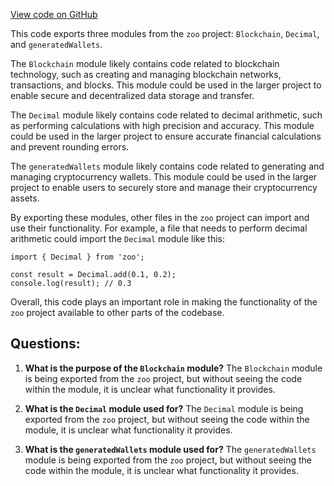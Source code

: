 [View code on GitHub](zoo-labs/zoo/blob/master/contracts/utils/index.ts)

This code exports three modules from the `zoo` project: `Blockchain`, `Decimal`, and `generatedWallets`. 

The `Blockchain` module likely contains code related to blockchain technology, such as creating and managing blockchain networks, transactions, and blocks. This module could be used in the larger project to enable secure and decentralized data storage and transfer.

The `Decimal` module likely contains code related to decimal arithmetic, such as performing calculations with high precision and accuracy. This module could be used in the larger project to ensure accurate financial calculations and prevent rounding errors.

The `generatedWallets` module likely contains code related to generating and managing cryptocurrency wallets. This module could be used in the larger project to enable users to securely store and manage their cryptocurrency assets.

By exporting these modules, other files in the `zoo` project can import and use their functionality. For example, a file that needs to perform decimal arithmetic could import the `Decimal` module like this:

```
import { Decimal } from 'zoo';

const result = Decimal.add(0.1, 0.2);
console.log(result); // 0.3
```

Overall, this code plays an important role in making the functionality of the `zoo` project available to other parts of the codebase.
## Questions: 
 1. **What is the purpose of the `Blockchain` module?** 
   The `Blockchain` module is being exported from the `zoo` project, but without seeing the code within the module, it is unclear what functionality it provides.

2. **What is the `Decimal` module used for?** 
   The `Decimal` module is being exported from the `zoo` project, but without seeing the code within the module, it is unclear what functionality it provides.

3. **What is the `generatedWallets` module used for?** 
   The `generatedWallets` module is being exported from the `zoo` project, but without seeing the code within the module, it is unclear what functionality it provides.
